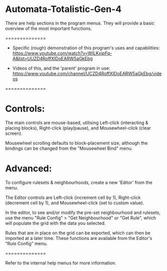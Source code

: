 Automata-Totalistic-Gen-4
==============

There are help sections in the program menus. They will provide a basic overview of the most important functions.

==============

 - Specific (rough) demonstration of this program's uses and capabilities: https://www.youtube.com/watch?v=WILKxjpFq-A&list=UUZD4RoffXIDoEARW5aGkEbg

 - Videos of this, and the 'parent' program in use: https://www.youtube.com/channel/UCZD4RoffXIDoEARW5aGkEbg/videos

==============

Controls:
==============

The main controls are mouse-based, utilising Left-click (interacting & placing blocks), Right-click (play/pause), and Mousewheel-click (clear screen). 

Mousewheel scrolling defaults to block-placement size, although the bindings can be changed from the "Mousewheel Bind" menu.

Advanced:
==============

To configure rulesets & neighbourhoods, create a new 'Editor' from the menu. 

The Editor controls are Left-click (increment cell by 1), Right-click (decrement cell by 1), and Mousewheel-click (set to custom value).

In the editor, to see and/or modify the pre-set neighbourhood and rulesets, use the menu "Rule Config" > "Get Neighbourhood" or "Get Rule", which will populate the grid with the data you selected.

Rules that are in place on the grid can be exported, which can then be imported at a later time. These functions are available from the Editor's "Rule Config" menu.

==============

Refer to the internal help menus for more information.